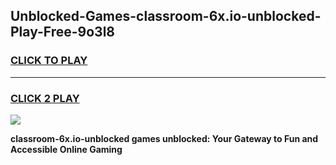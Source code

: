 
## Unblocked-Games-classroom-6x.io-unblocked-Play-Free-9o3l8
<h3>
<a href="https://premium76.site?title=classroom-6x.io-unblocked&ref=23A">CLICK TO PLAY</a></h3>
<hr>

<h3>
<a href="https://premium76.site?title=classroom-6x.io-unblocked&ref=23A">CLICK 2 PLAY</a>
  
</h3>

<a href="https://premium76.site?title=classroom-6x.io-unblocked&ref=23A"><img src="https://clearcache.store/games.png"></a>


**classroom-6x.io-unblocked games unblocked: Your Gateway to Fun and Accessible Online Gaming**
